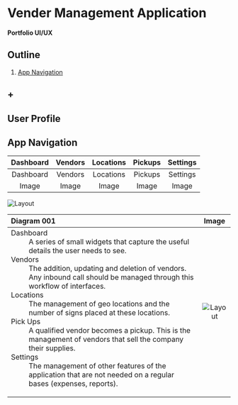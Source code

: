 # Vender Management Application
**Portfolio UI/UX**  

## Outline
1. [App Navigation](#app-navigation)
## +

## User Profile

## App Navigation
| Dashboard     | Vendors     | Locations     |  Pickups     |  Settings     |
| :----------:  | :----------:| :----------:  | :----------:  | :----------:  |  
| Dashboard     | Vendors     | Locations     |  Pickups     |  Settings     |
| Image   | Image   | Image   | Image   | Image  |   

![Layout](https://upload.wikimedia.org/wikipedia/commons/4/46/Generic_Feed-icon.svg)


| Diagram 001        | Image           |
| :------------- |:-------------:|
| <dl><dt>Dashboard</dt><dd>A series of small widgets that capture the useful details the user needs to see.</dd><dt>Vendors</dt><dd>The addition, updating and deletion of vendors. Any inbound call should be managed through this workflow of interfaces.</dd><dt>Locations</dt><dd>The management of geo locations and the number of signs placed at these locations.</dd><dt>Pick Ups</dt><dd>A qualified vendor becomes a pickup. This is the management of vendors that sell the company their supplies.</dd><dt>Settings</dt><dd>The management of other features of the application that are not needed on a regular bases (expenses, reports).</dd></dl>      | ![Layout](https://goo.gl/xgQDi4)
